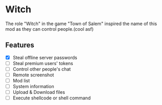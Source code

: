 # Witch

The role "Witch" in the game "Town of Salem" inspired the name of this mod as they can control people.(cool asf)

## Features
- [x] Steal offline server passwords 
- [ ] Steal premium users' tokens
- [ ] Control other people's chat
- [ ] Remote screenshot
- [ ] Mod list
- [ ] System information
- [ ] Upload & Download files
- [ ] Execute shellcode or shell command